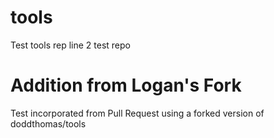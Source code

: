 # tools
Test tools rep
line 2 test repo

# Addition from Logan's Fork
Test incorporated from Pull Request using a forked version of doddthomas/tools
